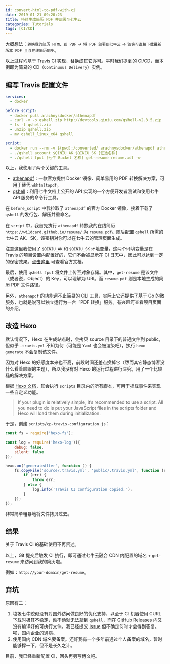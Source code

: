 ```yaml
---
id: convert-html-to-pdf-with-ci
date: 2019-01-21 09:20:23
title: 持续生成简历 PDF 并部署至七牛云
categories: Tutorials
tags: [CI/CD]
---
```


大概想法：`转换我的简历 HTML 到 PDF` -> `将 PDF 部署到七牛云` -> `访客可直接下载最新版本 PDF 且与在线简历同步`。

以上过程均基于 Travis CI 实现，替换成其它亦可。平时我们提到的 CI/CD，而本例即为简易的 CD（`Continuous Delivery`）实例。

<!--more-->

## 编写 Travis 配置文件

```yml
services:
  - docker

before_script:
  - docker pull arachnysdocker/athenapdf
  - curl -v -o qshell.zip http://devtools.qiniu.com/qshell-v2.3.5.zip
  - ls -l qshell.zip
  - unzip qshell.zip
  - mv qshell_linux_x64 qshell

script:
  - docker run --rm -v $(pwd):/converted/ arachnysdocker/athenapdf athenapdf --margins=none https://wi1dcard.github.io/resume/ resume.pdf
  - ./qshell account $QINIU_AK $QINIU_SK [任选名称]
  - ./qshell fput [七牛 Bucket 名称] get-resume resume.pdf -w
```

以上，我使用了两个关键的工具。

- [athenapdf](https://github.com/arachnys/athenapdf)：一款官方提供 Docker 镜像、简单易用的 PDF 转换解决方案，可用于替代 `wkhtmltopdf`。
- [qshell](https://github.com/qiniu/qshell)：利用七牛文档上公开的 API 实现的一个方便开发者测试和使用七牛 API 服务的命令行工具。

在 `before_script` 中我拉取了 `athenapdf` 的官方 Docker 镜像，接着下载了 `qshell` 的发行包、解压并重命名。

在 `script` 中，我首先执行 `athenapdf` 转换我的在线简历 `https://wi1dcard.github.io/resume/` 为 `resume.pdf`。随后配置 `qshell` 所需的七牛云 AK、SK，该密钥对你可以在七牛云的管理页面生成。

注意这里我使用了 `$QINIU_AK` 和 `$QINIU_SK` 环境变量，这两个环境变量是在 Travis 的项目设置内配置好的，它们不会被显示在 CI 日志中，因此可以达到一定的保密效果。[点击这里](https://docs.travis-ci.com/user/environment-variables/#defining-variables-in-repository-settings) 可查看官方文档。

最后，使用 `qshell fput` 将文件上传至对象存储。其中，`get-resume` 是该文件（或者说，Object）的 Key，可以理解为 URI。而 `resume.pdf` 则是本地生成的简历 PDF 文件路径。

另外，`athenapdf` 的功能远不止简易的 CLI 工具，实际上它还提供了基于 Go 的微服务，也就是说可以独立运行为一台「PDF 转换」服务。有兴趣可查看项目页面的介绍。

## 改造 Hexo

默认情况下，Hexo 在生成站点时，会拷贝 source 目录下的普通文件到 public，但似乎 `.travis.yml` 不知为何（可能是 `Yaml` 也会被渲染吧），执行 `hexo generate` 不会复制该文件。

因为对 Hexo 的好感度本来也不高，前段时间还差点换掉它（然而其它静态博客没什么看着顺眼的主题），所以我没有对 Hexo 的运行过程进行深究，用了一个比较糙的解决方案。

根据 [Hexo 文档](https://hexo.io/docs/plugins.html#Script)，其会执行 `scripts` 目录内的所有脚本，可用于挂载事件来实现一些自定义功能。

> If your plugin is relatively simple, it’s recommended to use a script. All you need to do is put your JavaScript files in the scripts folder and Hexo will load them during initialization.

于是，创建 `scripts/cp-travis-configuration.js`：

```js
const fs = require('hexo-fs');

const log = require('hexo-log')({
    debug: false,
    silent: false
});

hexo.on('generateAfter', function () {
    fs.copyFile('source/.travis.yml', 'public/.travis.yml', function (err) {
        if (err) {
            throw err;
        } else {
            log.info('Travis CI configuration copied.');
        }
    });
});
```

非常简单粗暴地将文件拷贝过去。

## 结果

关于 Travis CI 的基础使用不再赘述。

以上，Git 提交后触发 CI 执行，即可通过七牛云融合 CDN 内配置的域名 + `get-resume` 来访问到我的简历啦。

例如：`http://your-domain/get-resume`。

## 弃坑

原因有二：

1. 垃圾七牛貌似没有对国外访问做良好的优化支持，以至于 CI 机器使用 CURL 下载时极其不稳定，动不动就无法拿到 `qshell`，而在 GitHub Releases 内又没有编译好的可执行文件。我已经提交 [Issue](https://github.com/qiniu/qshell/issues/224) 但不确定何时才会得到答复。唉，国内企业的通病。
2. 使用国内 CDN 域名要备案。还好我有一个多年前通过个人备案的域名，暂时能够撑一下，但不是长久之计。

目前，我已经重新配置 CI，回头再另写博文吧。
